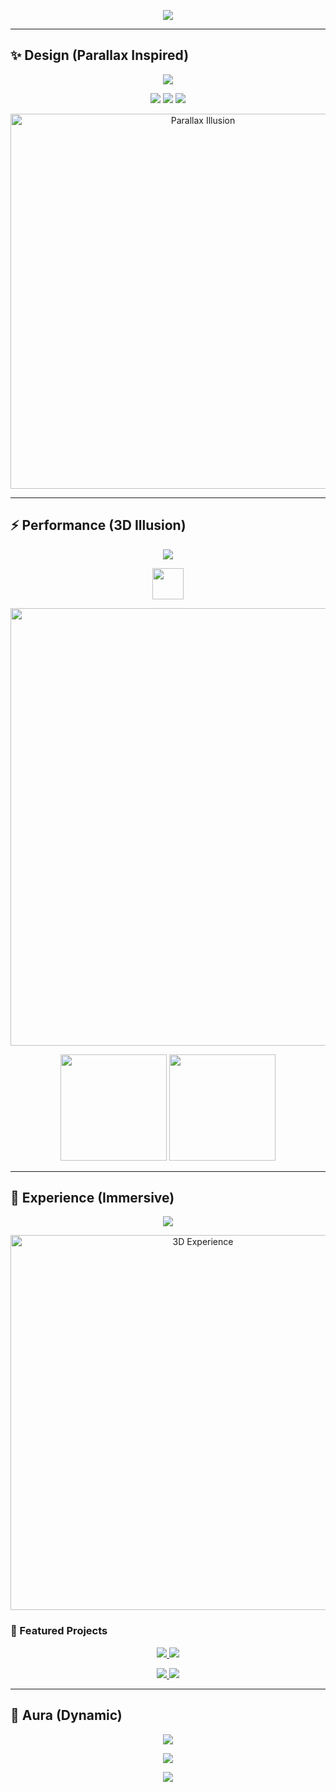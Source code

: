 <!-- ================= APPLE-PARALLAX README ================= -->

<p align="center">
  <!-- Premium Apple-like Banner -->
  <img src="https://capsule-render.vercel.app/api?type=waving&color=0:000000,100:1a1a1a&height=180&section=header&text=FAISEE%20—%20Code%20as%20Art&fontSize=46&fontColor=FFFFFF&animation=fadeIn" />
</p>

---

## ✨ Design (Parallax Inspired)
<p align="center">
  <img src="https://readme-typing-svg.demolab.com?font=Helvetica&size=28&duration=3000&pause=800&color=FFFFFF&center=true&vCenter=true&width=1000&lines=Minimalist.+Immersive.+Iconic.;Design%20that%20breathes.;Every%20pixel%20has%20a%20purpose." />
</p>

<p align="center">
  <img src="https://img.shields.io/badge/Minimalism-000000?style=for-the-badge&logo=apple&logoColor=white" />
  <img src="https://img.shields.io/badge/Precision-1a1a1a?style=for-the-badge&logo=vercel&logoColor=white" />
  <img src="https://img.shields.io/badge/Elegance-2e2e2e?style=for-the-badge&logo=figma&logoColor=white" />
</p>

<p align="center">
  <img src="https://media.giphy.com/media/xT9IgzoKnwFNmISR8I/giphy.gif" width="600" alt="Parallax Illusion" />
</p>

---

## ⚡ Performance (3D Illusion)
<p align="center">
  <img src="https://readme-typing-svg.demolab.com?font=Helvetica&size=26&duration=3000&pause=600&color=00C9A7&center=true&vCenter=true&width=1000&lines=Fast.+Smooth.+Reliable.;Powered+by+Next.js+%26+Vercel.;Performance+meets+art." />
</p>

<p align="center">
  <img src="https://skillicons.dev/icons?i=next,react,tailwind,nodejs,ts,js,python,git,vscode,figma&theme=dark" height="50" />
</p>

<p align="center">
  <img src="https://github-profile-summary-cards.vercel.app/api/cards/profile-details?username=devfaisee&theme=tokyonight" width="700" />
</p>

<p align="center">
  <img src="https://github-readme-stats.vercel.app/api?username=devfaisee&show_icons=true&theme=dark&hide_border=true&count_private=true" height="170" />
  <img src="https://streak-stats.demolab.com?user=devfaisee&theme=dark&hide_border=true" height="170" />
</p>

---

## 🌌 Experience (Immersive)
<p align="center">
  <img src="https://readme-typing-svg.demolab.com?font=Helvetica&size=26&duration=3500&pause=900&color=F72585&center=true&vCenter=true&width=1000&lines=Every+line+is+a+journey.;Every+project+is+a+stage.;Step+into+the+Realm+of+Code+Art." />
</p>

<p align="center">
  <img src="https://media.giphy.com/media/l3vR85PnGsBwu1PFK/giphy.gif" width="600" alt="3D Experience" />
</p>

### 🔮 Featured Projects
<p align="center">
  <a href="https://github.com/devfaisee/portfolio-by-faisee">
    <img src="https://github-readme-stats.vercel.app/api/pin/?username=devfaisee&repo=portfolio-by-faisee&theme=algolia&hide_border=true" />
  </a>
  <a href="https://github.com/devfaisee/weatharia">
    <img src="https://github-readme-stats.vercel.app/api/pin/?username=devfaisee&repo=weatharia&theme=algolia&hide_border=true" />
  </a>
</p>

<p align="center">
  <a href="https://github.com/devfaisee/qversity">
    <img src="https://github-readme-stats.vercel.app/api/pin/?username=devfaisee&repo=qversity&theme=algolia&hide_border=true" />
  </a>
  <a href="https://github.com/devfaisee/python_assignments">
    <img src="https://github-readme-stats.vercel.app/api/pin/?username=devfaisee&repo=python_assignments&theme=algolia&hide_border=true" />
  </a>
</p>

---

## 🌈 Aura (Dynamic)
<p align="center">
  <img src="https://capsule-render.vercel.app/api?type=rect&color=0:000000,100:2e2e2e&height=100&section=footer&text=Imagination%20Creates%20Reality.&fontSize=28&fontColor=FFFFFF&animation=twinkling" />
</p>

<p align="center">
  <img src="https://quotes-github-readme.vercel.app/api?type=horizontal&theme=radical&quote=Code%20is%20the%20closest%20thing%20to%20magic.&author=Faisee" />
</p>

<p align="center">
  <img src="https://capsule-render.vercel.app/api?type=waving&height=120&color=gradient&text=Thanks%20for%20Visiting!&fontAlign=50&fontAlignY=35&animation=fadeIn&fontSize=34&desc=Together%2C%20We%20Build%20Extraordinary.&descSize=18&descAlign=50&descAlignY=70" />
</p>

